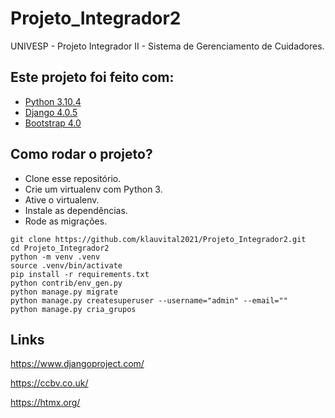 # Projeto_Integrador2

UNIVESP - Projeto Integrador II - Sistema de Gerenciamento de Cuidadores.

## Este projeto foi feito com:

* [Python 3.10.4](https://www.python.org/)
* [Django 4.0.5](https://www.djangoproject.com/)
* [Bootstrap 4.0](https://getbootstrap.com/)

## Como rodar o projeto?

* Clone esse repositório.
* Crie um virtualenv com Python 3.
* Ative o virtualenv.
* Instale as dependências.
* Rode as migrações.

```
git clone https://github.com/klauvital2021/Projeto_Integrador2.git
cd Projeto_Integrador2
python -m venv .venv
source .venv/bin/activate
pip install -r requirements.txt
python contrib/env_gen.py
python manage.py migrate
python manage.py createsuperuser --username="admin" --email=""
python manage.py cria_grupos
```


## Links

https://www.djangoproject.com/

https://ccbv.co.uk/

https://htmx.org/

